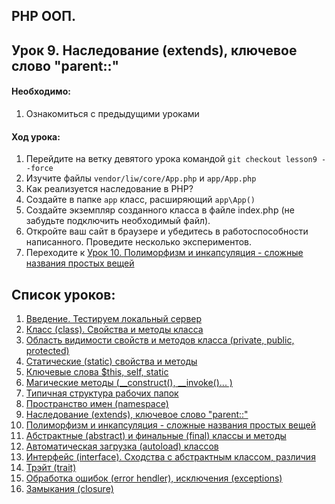 ## PHP ООП.
## Урок 9. Наследование (extends), ключевое слово "parent::"

#### Необходимо:
1. Ознакомиться с предыдущими уроками

#### Ход урока:
1. Перейдите на ветку девятого урока командой ```git checkout lesson9 --force```
2. Изучите файлы ```vendor/liw/core/App.php``` и ```app/App.php```
3. Как реализуется наследование в PHP?
4. Создайте в папке ```app``` класс, расширяющий ```app\App()```
5. Создайте экземпляр созданного класса в файле index.php (не забудьте подключить необходимый файл). 
6. Откройте ваш сайт в браузере и убедитесь в работоспособности написанного. Проведите несколько экспериментов.
7. Переходите к [Урок 10. Полиморфизм и инкапсуляция - сложные названия простых вещей](https://github.com/altiore/mm/tree/lesson10)

## Список уроков:
1. [Введение. Тестируем локальный сервер](https://github.com/altiore/mm/tree/lesson1)
2. [Класс (class). Свойства и методы класса](https://github.com/altiore/mm/tree/lesson2)
3. [Область видимости свойств и методов класса (private, public, protected)](https://github.com/altiore/mm/tree/lesson3)
4. [Статические (static) свойства и методы](https://github.com/altiore/mm/tree/lesson4)
5. [Ключевые слова $this, self, static](https://github.com/altiore/mm/tree/lesson5)
6. [Магические методы (__construct(), __invoke()... )](https://github.com/altiore/mm/tree/lesson6)
7. [Типичная структура рабочих папок](https://github.com/altiore/mm/tree/lesson7)
8. [Пространство имен (namespace)](https://github.com/altiore/mm/tree/lesson8)
9. [Наследование (extends), ключевое слово "parent::"](https://github.com/altiore/mm/tree/lesson9)
10. [Полиморфизм и инкапсуляция - сложные названия простых вещей](https://github.com/altiore/mm/tree/lesson10)
11. [Абстрактные (abstract) и финальные (final) классы и методы](https://github.com/altiore/mm/tree/lesson11)
12. [Автоматическая загрузка (autoload) классов](https://github.com/altiore/mm/tree/lesson12)
13. [Интерфейс (interface). Сходства с абстрактным классом, различия](https://github.com/altiore/mm/tree/lesson13)
14. [Трэйт (trait)](https://github.com/altiore/mm/tree/lesson14)
15. [Обработка ошибок (error hendler), исключения (exceptions)](https://github.com/altiore/mm/tree/lesson15)
16. [Замыкания (closure)](https://github.com/altiore/mm/tree/lesson16)

